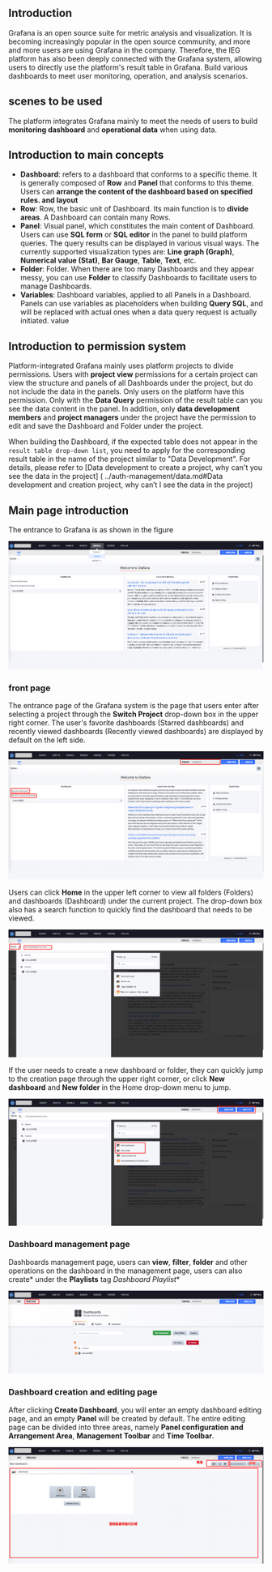 ## Introduction
Grafana is an open source suite for metric analysis and visualization. It is becoming increasingly popular in the open source community, and more and more users are using Grafana in the company. Therefore, the IEG platform has also been deeply connected with the Grafana system, allowing users to directly use the platform's result table in Grafana. Build various dashboards to meet user monitoring, operation, and analysis scenarios.

## scenes to be used
The platform integrates Grafana mainly to meet the needs of users to build **monitoring dashboard** and **operational data** when using data.

## Introduction to main concepts
* **Dashboard**: refers to a dashboard that conforms to a specific theme. It is generally composed of **Row** and **Panel** that conforms to this theme. Users can **arrange the content of the dashboard based on specified rules. and layout**
* **Row**: Row, the basic unit of Dashboard. Its main function is to **divide areas**. A Dashboard can contain many Rows.
* **Panel**: Visual panel, which constitutes the main content of Dashboard. Users can use **SQL form** or **SQL editor** in the panel to build platform queries. The query results can be displayed in various visual ways. The currently supported visualization types are: **Line graph (Graph)**, **Numerical value (Stat)**, **Bar Gauge**, **Table**, **Text**, etc.
* **Folder**: Folder. When there are too many Dashboards and they appear messy, you can use **Folder** to classify Dashboards to facilitate users to manage Dashboards.
* **Variables**: Dashboard variables, applied to all Panels in a Dashboard. Panels can use variables as placeholders when building **Query SQL**, and will be replaced with actual ones when a data query request is actually initiated. value

## Introduction to permission system
Platform-integrated Grafana mainly uses platform projects to divide permissions. Users with **project view** permissions for a certain project can view the structure and panels of all Dashboards under the project, but do not include the data in the panels. Only users on the platform have this permission. Only with the **Data Query** permission of the result table can you see the data content in the panel. In addition, only **data development members** and **project managers** under the project have the permission to edit and save the Dashboard and Folder under the project.

When building the Dashboard, if the expected table does not appear in the `result table drop-down list`, you need to apply for the corresponding result table in the name of the project similar to "Data Development". For details, please refer to [Data development to create a project, why can't you see the data in the project] ( ../auth-management/data.md#Data development and creation project, why can’t I see the data in the project)

## Main page introduction
The entrance to Grafana is as shown in the figure

![](grafana.assets/grafana_entrance.png)


### front page
The entrance page of the Grafana system is the page that users enter after selecting a project through the **Switch Project** drop-down box in the upper right corner. The user's favorite dashboards (Starred dashboards) and recently viewed dashboards (Recently viewed dashboards) are displayed by default on the left side.

![](grafana.assets/grafana_home_page.png)

Users can click **Home** in the upper left corner to view all folders (Folders) and dashboards (Dashboard) under the current project. The drop-down box also has a search function to quickly find the dashboard that needs to be viewed.

![](grafana.assets/grafana_home_button.png)

If the user needs to create a new dashboard or folder, they can quickly jump to the creation page through the upper right corner, or click **New dashboard** and **New folder** in the Home drop-down menu to jump.

![](grafana.assets/grafana_new_button.png)

### Dashboard management page
Dashboards management page, users can **view**, **filter**, **folder** and other operations on the dashboard in the management page, users can also create* under the **Playlists** tag *Dashboard Playlist**

![](grafana.assets/grafana_manage_dashboards.png)

### Dashboard creation and editing page
After clicking **Create Dashboard**, you will enter an empty dashboard editing page, and an empty **Panel** will be created by default. The entire editing page can be divided into three areas, namely **Panel configuration and Arrangement Area**, **Management Toolbar** and **Time Toolbar**.

![](grafana.assets/grafana_dashboard_edit.png)